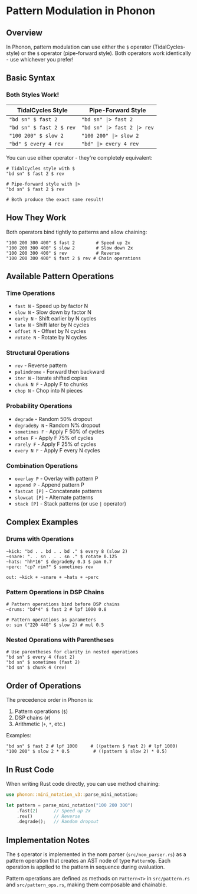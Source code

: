# Pattern Modulation in Phonon

## Overview

In Phonon, pattern modulation can use either the `$` operator (TidalCycles-style) or the `$` operator (pipe-forward style). Both operators work identically - use whichever you prefer!

## Basic Syntax

### Both Styles Work!

| TidalCycles Style | Pipe-Forward Style |
|-------------------|-------------------|
| `"bd sn" $ fast 2` | `"bd sn" \|> fast 2` |
| `"bd sn" $ fast 2 $ rev` | `"bd sn" \|> fast 2 \|> rev` |
| `"100 200" $ slow 2` | `"100 200" \|> slow 2` |
| `"bd" $ every 4 rev` | `"bd" \|> every 4 rev` |

You can use either operator - they're completely equivalent:

```phonon
# TidalCycles style with $
"bd sn" $ fast 2 $ rev

# Pipe-forward style with |>
"bd sn" $ fast 2 $ rev

# Both produce the exact same result!
```

## How They Work

Both operators bind tightly to patterns and allow chaining:

```phonon
"100 200 300 400" $ fast 2        # Speed up 2x
"100 200 300 400" $ slow 2        # Slow down 2x
"100 200 300 400" $ rev           # Reverse
"100 200 300 400" $ fast 2 $ rev # Chain operations
```

## Available Pattern Operations

### Time Operations
- `fast N` - Speed up by factor N
- `slow N` - Slow down by factor N
- `early N` - Shift earlier by N cycles
- `late N` - Shift later by N cycles
- `offset N` - Offset by N cycles
- `rotate N` - Rotate by N cycles

### Structural Operations
- `rev` - Reverse pattern
- `palindrome` - Forward then backward
- `iter N` - Iterate shifted copies
- `chunk N F` - Apply F to chunks
- `chop N` - Chop into N pieces

### Probability Operations
- `degrade` - Random 50% dropout
- `degradeBy N` - Random N% dropout
- `sometimes F` - Apply F 50% of cycles
- `often F` - Apply F 75% of cycles
- `rarely F` - Apply F 25% of cycles
- `every N F` - Apply F every N cycles

### Combination Operations
- `overlay P` - Overlay with pattern P
- `append P` - Append pattern P
- `fastcat [P]` - Concatenate patterns
- `slowcat [P]` - Alternate patterns
- `stack [P]` - Stack patterns (or use `|` operator)

## Complex Examples

### Drums with Operations
```phonon
~kick: "bd . . bd . . bd ." $ every 8 (slow 2)
~snare: ". . sn . . . sn ." $ rotate 0.125
~hats: "hh*16" $ degradeBy 0.3 $ pan 0.7
~perc: "cp? rim?" $ sometimes rev

out: ~kick + ~snare + ~hats + ~perc
```

### Pattern Operations in DSP Chains
```phonon
# Pattern operations bind before DSP chains
~drums: "bd*4" $ fast 2 # lpf 1000 0.8

# Pattern operations as parameters
o: sin ("220 440" $ slow 2) # mul 0.5
```

### Nested Operations with Parentheses
```phonon
# Use parentheses for clarity in nested operations
"bd sn" $ every 4 (fast 2)
"bd sn" $ sometimes (fast 2)
"bd sn" $ chunk 4 (rev)
```

## Order of Operations

The precedence order in Phonon is:
1. Pattern operations (`$`)
2. DSP chains (`#`)
3. Arithmetic (`+`, `*`, etc.)

Examples:
```phonon
"bd sn" $ fast 2 # lpf 1000     # ((pattern $ fast 2) # lpf 1000)
"100 200" $ slow 2 * 0.5         # ((pattern $ slow 2) * 0.5)
```

## In Rust Code

When writing Rust code directly, you can use method chaining:

```rust
use phonon::mini_notation_v3::parse_mini_notation;

let pattern = parse_mini_notation("100 200 300")
    .fast(2)      // Speed up 2x
    .rev()        // Reverse
    .degrade();   // Random dropout
```

## Implementation Notes

The `$` operator is implemented in the nom parser (`src/nom_parser.rs`) as a pattern operation that creates an AST node of type `PatternOp`. Each operation is applied to the pattern in sequence during evaluation.

Pattern operations are defined as methods on `Pattern<T>` in `src/pattern.rs` and `src/pattern_ops.rs`, making them composable and chainable.
